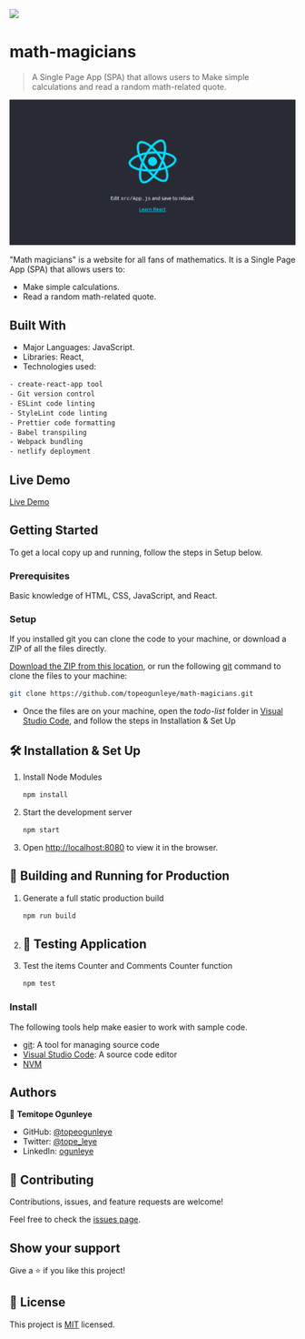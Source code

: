 ![](https://img.shields.io/badge/Microverse-blueviolet)

# math-magicians
> A Single Page App (SPA) that allows users to Make simple calculations and read a random math-related quote.

![screenshot](./sec.png)

"Math magicians" is a website for all fans of mathematics. It is a Single Page App (SPA) that allows users to:
- Make simple calculations. 
- Read a random math-related quote.

## Built With

- Major Languages: JavaScript.
- Libraries: React,
- Technologies used: 

``` bash
- create-react-app tool
- Git version control
- ESLint code linting
- StyleLint code linting
- Prettier code formatting
- Babel transpiling
- Webpack bundling
- netlify deployment
```
## Live Demo

[Live Demo](https://math-magicians-netlify.netlify.app/)

## Getting Started
To get a local copy up and running, follow the steps in Setup below.

### Prerequisites
Basic knowledge of HTML, CSS, JavaScript, and React.

### Setup
If you installed git you can clone the code to your machine, or download a ZIP of all the files directly.

[Download the ZIP from this location](https://github.com/topeogunleye/math-magicians/archive/refs/heads/main.zip), or run the following [git](https://git-scm.com/downloads) command to clone the files to your machine:

```bash
git clone https://github.com/topeogunleye/math-magicians.git
```

- Once the files are on your machine, open the _todo-list_ folder in [Visual Studio Code](https://code.visualstudio.com/), and follow the steps in Installation & Set Up

## 🛠 Installation & Set Up

1. Install Node Modules

   ```sh
   npm install
   ```

2. Start the development server

   ```sh
   npm start
   ```

3. Open [http://localhost:8080](http://localhost:8080) to view it in the browser.

## 🚀 Building and Running for Production

1. Generate a full static production build

   ```sh
   npm run build
   ```
4. ## 🚀 Testing Application

1. Test the items Counter and Comments Counter function

   ```sh
   npm test
### Install

The following tools help make easier to work with sample code.

- [git](https://git-scm.com/downloads): A tool for managing source code
- [Visual Studio Code](https://code.visualstudio.com/): A source code editor
- [NVM](https://github.com/nvm-sh/nvm)

## Authors

👤 **Temitope Ogunleye**

- GitHub: [@topeogunleye](https://github.com/topeogunleye)
- Twitter: [@tope_leye](https://twitter.com/tope_leye)
- LinkedIn: [ogunleye](https://linkedin.com/in/ogunleye)

## 🤝 Contributing

Contributions, issues, and feature requests are welcome!

Feel free to check the [issues page](https://github.com/topeogunleye/math-magicians/issues).

## Show your support

Give a ⭐️ if you like this project!


## 📝 License

This project is [MIT](./MIT.md) licensed.
